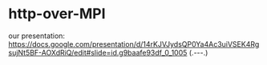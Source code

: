 # http-over-MPI

our presentation: https://docs.google.com/presentation/d/14rKJVJydsQP0Ya4Ac3uiVSEK4RgsujNt5BF-AOXdRiQ/edit#slide=id.g9baafe93df_0_1005
(.---.)
